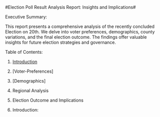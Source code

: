#Election Poll Result Analysis Report: Insights and Implications#

Executive Summary:

This report presents a comprehensive analysis of the recently concluded Election on 20th. We delve into voter preferences, demographics, county variations, and the final election outcome. The findings offer valuable insights for future election strategies and governance.

Table of Contents:

1. [Introduction](#Introduction)
2. [Voter-Preferences]
3. [Demographics]
4. Regional Analysis
5. Election Outcome and Implications


1. Introduction: